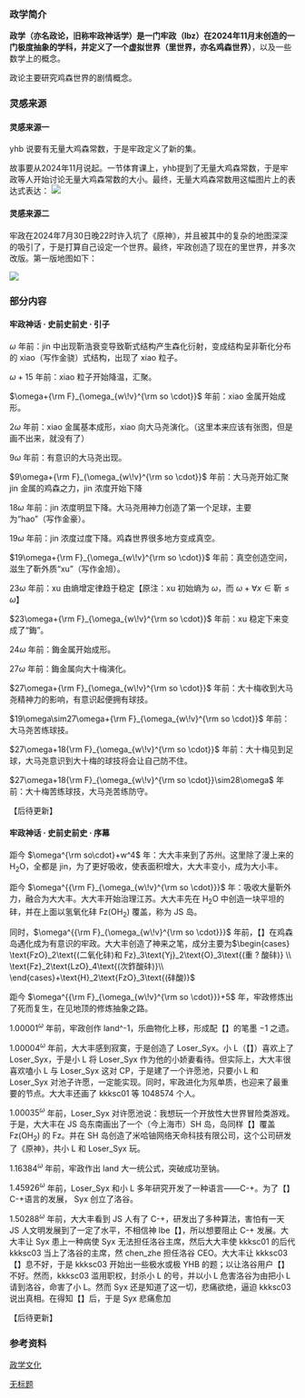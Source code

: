### 政学简介

**政学（亦名政论，旧称牢政神话学）**是一门牢政（lbz）在2024年11月末创造的一门极度抽象的学科，并定义了一个虚拟世界**（里世界，亦名鸡森世界）**，以及一些数学上的概念。

政论主要研究鸡森世界的剧情概念。

### 灵感来源

#### 灵感来源一

yhb 说要有无量大鸡森常数，于是牢政定义了新的集。

故事要从2024年11月说起。一节体育课上，yhb提到了无量大鸡森常数，于是牢政等人开始讨论无量大鸡森常数的大小。最终，无量大鸡森常数用这幅图片上的表达式表达：
![](https://cdn.luogu.com.cn/upload/image_hosting/gbb42m8p.png)

#### 灵感来源二

牢政在2024年7月30日晚22时许入坑了《原神》，并且被其中的复杂的地图深深的吸引了，于是打算自己设定一个世界。最终，牢政创造了现在的里世界，并多次改版。第一版地图如下：

![](https://cdn.luogu.com.cn/upload/image_hosting/o7i2qsjh.png)

### 部分内容

#### 牢政神话 · 史前史前史 · 引子

$\omega$ 年前：jin 中出现靳浩衰变导致靳式结构产生森化衍射，变成结构呈非靳化分布的 xiao（写作金骁）式结构，出现了 xiao 粒子。

$\omega+15$ 年前：xiao 粒子开始降温，汇聚。

$\omega+{\rm F}_{\omega_{w\!v}^{\rm so \cdot}}$ 年前：xiao 金属开始成形。

$2\omega$ 年前：xiao 金属基本成形，xiao 向大马尧演化。（这里本来应该有张图，但是画不出来，就没有了）

$9\omega$ 年前：有意识的大马尧出现。

$9\omega+{\rm F}_{\omega_{w\!v}^{\rm so \cdot}}$ 年前：大马尧开始汇聚 jin 金属的鸡森之力，jin 浓度开始下降

$18\omega$ 年前：jin 浓度明显下降。大马尧用神力创造了第一个足球，主要为“hao”（写作金豪）。

$19\omega$ 年前：jin 浓度过度下降。鸡森世界很多地方变成真空。

$19\omega+{\rm F}_{\omega_{w\!v}^{\rm so \cdot}}$ 年前：真空创造空间，滋生了靳外质“xu”（写作金旭）。

$23\omega$ 年前：xu 由熵增定律趋于稳定【原注：xu 初始熵为 $\omega$，而 $\omega+\forall x\in\text{靳}\leq\omega$】

$23\omega+{\rm F}_{\omega_{w\!v}^{\rm so \cdot}}$ 年前：xu 稳定下来变成了“鋂”。

$24\omega$ 年前：鋂金属开始成形。

$27\omega$ 年前：鋂金属向大十梅演化。

$27\omega+{\rm F}_{\omega_{w\!v}^{\rm so \cdot}}$ 年前：大十梅收到大马尧精神力的影响，有意识起便拥有球技。

$19\omega\sim27\omega+{\rm F}_{\omega_{w\!v}^{\rm so \cdot}}$ 年前：大马尧苦练球技。

$27\omega+18{\rm F}_{\omega_{w\!v}^{\rm so \cdot}}$ 年前：大十梅见到足球，大马尧意识到大十梅的球技将会让自己防不住。

$27\omega+18{\rm F}_{\omega_{w\!v}^{\rm so \cdot}}\sim28\omega$ 年前：大十梅苦练球技，大马尧苦练防守。

【后待更新】

#### 牢政神话 · 史前史前史 · 序幕

距今 $\omega^{\rm so\cdot}+w^4$ 年：大大丰来到了苏州。这里除了漫上来的 $\text{H}_2\text{O}$，全都是 jin，为了更好吸收，使表面积增大，大大丰变小，成为大小丰。

距今 $\omega^{{\rm F}_{\omega_{w\!v}^{\rm so \cdot}}}$ 年：吸收大量靳外力，融合为大大丰。大大丰开始治理江苏。大大丰先在 $\text{H}_2\text{O}$ 中创造一块平坦的䂜，并在上面以氢氧化䂜 $\text{Fz(OH}_2\text{)}$ 覆盖，称为 JS 岛。

同时，$\omega^{{\rm F}_{\omega_{w\!v}^{\rm so \cdot}}}$ 年前，【】在鸡森岛遇化成为有意识的牢政。大大丰创造了神来之笔，成分主要为$\begin{cases}
  \text{FzO}_2\text{(二氧化䂜)和 Fz}_3\text{Yj}_2\text{O}_3\text{(重 ? 酸䂜)} \\
  \text{Fz}_2\text{LzO}_4\text{(次鈼酸䂜)}\\
\end{cases}+\text{H}_2\text{FzO}_3\text{(䂜酸)}$

距今 $\omega^{{\rm F}_{\omega_{w\!v}^{\rm so \cdot}}}+5$ 年，牢政修炼出了死而复生，在见地顶的修炼抽象之路。

$1.00001^\omega$ 年前，牢政创作 land^-1，乐曲物化上移，形成配【】的笔墨 $-1$ 之遗。

$1.00004^\omega$ 年前，大大丰感到寂寞，于是创造了 Loser_Syx。小 L（【】）喜欢上了 Loser_Syx，于是小 L 将 Loser_Syx 作为他的小娇妻看待。但实际上，大大丰很喜欢嗑小 L 与 Loser_Syx 这对 CP，于是建了一个许愿池，只要小 L 和 Loser_Syx 对池子许愿，一定能实现。同时，牢政进化为氖单质，也迎来了最重要的节点。大大丰还画了 kkksc01 等 $1048574$ 个人。

$1.00035^\omega$ 年前，Loser_Syx 对许愿池说：我想玩一个开放性大世界冒险类游戏。于是，大大丰在 JS 岛东南画出了一个（今上海市）SH 岛，岛同样【】覆盖 $\text{Fz(OH}_2\text{)}$ 的 $\text{Fz}$。并在 SH 岛创造了米哈铀网络天命科技有限公司，这个公司研发了《原神》，共小 L 和 Loser_Syx 玩。

$1.16384^\omega$ 年前，牢政作出 land 大一统公式，突破成功至钠。

$1.45926^\omega$ 年前，Loser_Syx 和小 L 多年研究开发了一种语言——C-+。为了【】C-+语言的发展， Syx 创立了洛谷。

$1.50288^\omega$ 年前，大大丰看到 JS 人有了 C-+，研发出了多种算法，害怕有一天 JS 人文明发展到了一定了水平，不相信神 lbe【】，所以想要阻止 C-+ 发展。大大丰让 Syx 患上一种病使 Syx 无法担任洛谷主席，然后大大丰使 kkksc01 的后代 kkksc03 当上了洛谷的主席，然 chen_zhe 担任洛谷 CEO。大大丰让 kkksc03【】息不好，于是 kkksc03 开始出一些极水或极 YHB 的题；以让洛谷用户【】不好。然而，kkksc03 滥用职权，封杀小 L 的号，并以小 L 危害洛谷为由把小 L 请到洛谷，命害了小 L。然而 Syx 还是知道了这一切，悲痛欲绝，逼迫 kkksc03 说出真相。在得知【】后，于是 Syx 悲痛愈加

【后待更新】

### 参考资料

[政学文化](https://ssfz202601.wikidot.com/zheng-xue-culture)

[无标题](https://www.luogu.com.cn/paste/rf76ybo5)
